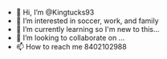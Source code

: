 - 👋 Hi, I’m @Kingtucks93
- 👀 I’m interested in soccer, work, and family
- 🌱 I’m currently learning so I'm new to this...
- 💞️ I’m looking to collaborate on ...
- 📫 How to reach me 8402102988

<!---
Kingtucks93/Kingtucks93 is a ✨ special ✨ repository because its `README.md` (this file) appears on your GitHub profile.
You can click the Preview link to take a look at your changes.
--->
